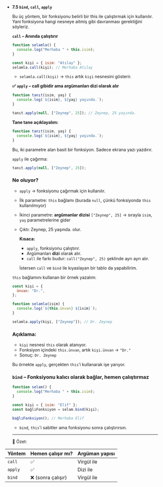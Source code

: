 - **7.5 `bind`, `call`, `apply`**
    
    Bu üç yöntem, bir fonksiyonu belirli bir this ile çalıştırmak için kullanılır.
    Yani fonksiyona hangi nesneye aitmiş gibi davranması gerektiğini söyleriz.
    
    **`call` – Anında çalıştırır**
    
    ```jsx
    function selamla() {
      console.log("Merhaba " + this.isim);
    }
    
    const kişi = { isim: "Atılay" };
    selamla.call(kişi); // Merhaba Atılay
    ```
    
    - `selamla.call(kişi)` → `this` artık `kişi` nesnesini gösterir.
    
    **✅ `apply` – call gibidir ama argümanları dizi olarak alır**
    
    ```jsx
    function tanıt(isim, yaş) {
      console.log(`${isim}, ${yaş} yaşında.`);
    }
    
    tanıt.apply(null, ["Zeynep", 25]); // Zeynep, 25 yaşında.
    ```
    
    **Tane tane açıklayalım:**
    
    ```jsx
    function tanıt(isim, yaş) {
      console.log(`${isim}, ${yaş} yaşında.`);
    }
    ```
    
    Bu, iki parametre alan basit bir fonksiyon. Sadece ekrana yazı yazdırır.
    
    `apply` ile çağırma:
    
    ```jsx
    tanıt.apply(null, ["Zeynep", 25]);
    ```
    
    ### Ne oluyor?
    
    - `apply` → fonksiyonu çağırmak için kullanılır.
    - İlk parametre: `this` bağlamı (burada `null`, çünkü fonksiyonda `this` kullanılmıyor)
    - İkinci parametre: **argümanlar dizisi** `["Zeynep", 25]` → sırayla `isim`, `yaş` parametrelerine gider
    - Çıktı: Zeynep, 25 yaşında. olur.
        
        **Kısaca:**
        
        - `apply`, fonksiyonu çalıştırır.
        - Argümanları **dizi** olarak alır.
        - `call` ile farkı budur: `call("Zeynep", 25)` şeklinde ayrı ayrı alır.
        
        İstersen `call` ve `bind` ile kıyaslayan bir tablo da yapabilirim.
        
    
    `this` bağlamını kullanan bir örnek yazalım:
    
    ```jsx
    const kişi = {
      ünvan: "Dr.",
    };
    
    function selamla(isim) {
      console.log(`${this.ünvan} ${isim}`);
    }
    
    selamla.apply(kişi, ["Zeynep"]); // Dr. Zeynep
    ```
    
    ### Açıklama:
    
    - `kişi` nesnesi `this` olarak atanıyor.
    - Fonksiyon içindeki `this.ünvan`, artık `kişi.ünvan` → `"Dr."`
    - Sonuç: `Dr. Zeynep`
    
    Bu örnekte `apply`, gerçekten `this`’i kullanarak işe yarıyor.
    
    ### `bind` – Fonksiyonu **kalıcı olarak bağlar**, hemen çalıştırmaz
    
    ```jsx
    function selam() {
      console.log("Merhaba " + this.isim);
    }
    
    const kişi = { isim: "Elif" };
    const bağlıFonksiyon = selam.bind(kişi);
    
    bağlıFonksiyon(); // Merhaba Elif
    ```
    
    - `bind`, `this`'i sabitler ama fonksiyonu sonra çalıştırırsın.
    
    ---
    
    📌 Özet:

| Yöntem | Hemen çalışır mı?         | Argüman yapısı |
|--------|----------------------------|----------------|
| `call` | ✅                         | Virgül ile     |
| `apply`| ✅                         | Dizi ile       |
| `bind` | ❌ (sonra çalışır)         | Virgül ile     |
